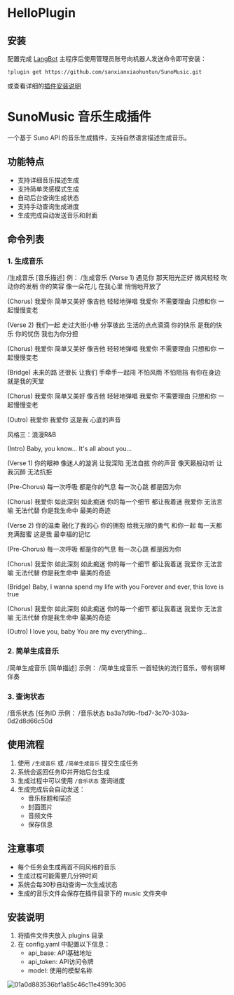 # HelloPlugin

<!--
## 插件开发者详阅

### 开始

此仓库是 LangBot 插件模板，您可以直接在 GitHub 仓库中点击右上角的 "Use this template" 以创建你的插件。  
接下来按照以下步骤修改模板代码：

#### 修改模板代码

- 修改此文档顶部插件名称信息
- 将此文档下方的`<插件发布仓库地址>`改为你的插件在 GitHub· 上的地址
- 补充下方的`使用`章节内容
- 修改`main.py`中的`@register`中的插件 名称、描述、版本、作者 等信息
- 修改`main.py`中的`MyPlugin`类名为你的插件类名
- 将插件所需依赖库写到`requirements.txt`中
- 根据[插件开发教程](https://docs.langbot.app/plugin/dev/tutor.html)编写插件代码
- 删除 README.md 中的注释内容


#### 发布插件

推荐将插件上传到 GitHub 代码仓库，以便用户通过下方方式安装。   
欢迎[提issue](https://github.com/RockChinQ/LangBot/issues/new?assignees=&labels=%E7%8B%AC%E7%AB%8B%E6%8F%92%E4%BB%B6&projects=&template=submit-plugin.yml&title=%5BPlugin%5D%3A+%E8%AF%B7%E6%B1%82%E7%99%BB%E8%AE%B0%E6%96%B0%E6%8F%92%E4%BB%B6)，将您的插件提交到[插件列表](https://github.com/stars/RockChinQ/lists/qchatgpt-%E6%8F%92%E4%BB%B6)

下方是给用户看的内容，按需修改
-->

## 安装

配置完成 [LangBot](https://github.com/RockChinQ/LangBot) 主程序后使用管理员账号向机器人发送命令即可安装：

```
!plugin get https://github.com/sanxianxiaohuntun/SunoMusic.git
```
或查看详细的[插件安装说明](https://docs.langbot.app/plugin/plugin-intro.html#%E6%8F%92%E4%BB%B6%E7%94%A8%E6%B3%95)

# SunoMusic 音乐生成插件

一个基于 Suno API 的音乐生成插件，支持自然语言描述生成音乐。

## 功能特点

- 支持详细音乐描述生成
- 支持简单灵感模式生成
- 自动后台查询生成状态
- 支持手动查询生成进度
- 生成完成自动发送音乐和封面

## 命令列表

### 1. 生成音乐
/生成音乐 [音乐描述]
例：
/生成音乐 
(Verse 1)
遇见你 那天阳光正好
微风轻轻 吹动你的发梢
你的笑容 像一朵花儿
在我心里 悄悄地开放了

(Chorus)
我爱你 简单又美好
像吉他 轻轻地弹唱
我爱你 不需要理由
只想和你 一起慢慢变老

(Verse 2)
我们一起 走过大街小巷
分享彼此 生活的点点滴滴
你的快乐 是我的快乐
你的忧伤 我也为你分担

(Chorus)
我爱你 简单又美好
像吉他 轻轻地弹唱
我爱你 不需要理由
只想和你 一起慢慢变老

(Bridge)
未来的路 还很长
让我们 手牵手一起闯
不怕风雨 不怕阻挡
有你在身边 就是我的天堂

(Chorus)
我爱你 简单又美好
像吉他 轻轻地弹唱
我爱你 不需要理由
只想和你 一起慢慢变老

(Outro)
我爱你 我爱你
这是我 心底的声音

风格三：浪漫R&B

(Intro)
Baby, you know...
It's all about you...

(Verse 1)
你的眼神 像迷人的漩涡
让我深陷 无法自拔
你的声音 像天籁般动听
让我沉醉 无法抗拒

(Pre-Chorus)
每一次呼吸 都是你的气息
每一次心跳 都是因为你

(Chorus)
我爱你 如此深刻 如此痴迷
你的每一个细节 都让我着迷
我爱你 无法言喻 无法代替
你是我生命中 最美的奇迹

(Verse 2)
你的温柔 融化了我的心
你的拥抱 给我无限的勇气
和你一起 每一天都充满甜蜜
这是我 最幸福的记忆

(Pre-Chorus)
每一次呼吸 都是你的气息
每一次心跳 都是因为你

(Chorus)
我爱你 如此深刻 如此痴迷
你的每一个细节 都让我着迷
我爱你 无法言喻 无法代替
你是我生命中 最美的奇迹

(Bridge)
Baby, I wanna spend my life with you
Forever and ever, this love is true

(Chorus)
我爱你 如此深刻 如此痴迷
你的每一个细节 都让我着迷
我爱你 无法言喻 无法代替
你是我生命中 最美的奇迹

(Outro)
I love you, baby
You are my everything...

### 2. 简单生成音乐
/简单生成音乐 [简单描述]
示例：
/简单生成音乐 一首轻快的流行音乐，带有钢琴伴奏

### 3. 查询状态
/音乐状态 [任务ID
示例：
/音乐状态 ba3a7d9b-fbd7-3c70-303a-0d2d8d66c50d

## 使用流程

1. 使用 `/生成音乐` 或 `/简单生成音乐` 提交生成任务
2. 系统会返回任务ID并开始后台生成
3. 生成过程中可以使用 `/音乐状态` 查询进度
4. 生成完成后会自动发送：
   - 音乐标题和描述
   - 封面图片
   - 音频文件
   - 保存信息

## 注意事项

- 每个任务会生成两首不同风格的音乐
- 生成过程可能需要几分钟时间
- 系统会每30秒自动查询一次生成状态
- 生成的音乐文件会保存在插件目录下的 music 文件夹中

## 安装说明

1. 将插件文件夹放入 plugins 目录
2. 在 config.yaml 中配置以下信息：
   - api_base: API基础地址
   - api_token: API访问令牌
   - model: 使用的模型名称

![01a0d883536bf1a85c46c11e4991c306](https://github.com/user-attachments/assets/b4ab836b-1920-4b8f-a5c4-1670a5753d33)


<!-- 插件开发者自行填写插件使用说明 -->
